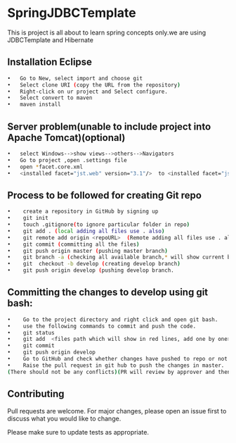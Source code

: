 # SpringJDBCTemplate 

This is project is all about to learn spring concepts only.we are using JDBCTemplate and Hibernate


## Installation Eclipse 
```bash
•	Go to New, select import and choose git
•	Select clone URI (copy the URL from the repository)
•	Right-click on ur project and Select configure.
•	Select convert to maven
•	maven install

 ```
## Server problem(unable to include project into Apache Tomcat)(optional)
```bash
•	select Windows-->show views-->others-->Navigators
•	Go to project ,open .settings file
•	open *facet.core.xml
•	<installed facet="jst.web" version="3.1"/>  to <installed facet="jst.web" version="2.5"/>

 ```




## Process to be followed for creating Git repo
```bash
•    create a repository in GitHub by signing up
•    git init
•    touch .gitignore(to ignore particular folder in repo)
•    git add . (local adding all files use . also)
•    git remote add origin <repoURL>  (Remote adding all files use . also)
•    git commit (committing all the files)
•    git push origin master (pushing master branch)
•    git branch -a (checking all available branch,* will show current branch)
•    git  checkout -b develop (creating develop branch)
•    git push origin develop (pushing develop branch.

 ```
## Committing the changes to develop using git bash:

```bash
•    Go to the project directory and right click and open git bash.
•    use the following commands to commit and push the code.
•    git status
•    git add  <files path which will show in red lines, add one by one>
•    git commit
•    git push origin develop
•    Go to GitHub and check whether changes have pushed to repo or not.
•    Raise the pull request in git hub to push the changes in master. 
(There should not be any conflicts)(PR will review by approver and then merged if all ok)

 ```
 
 ## Contributing
Pull requests are welcome. For major changes, please open an issue first to discuss what you would like to change.

Please make sure to update tests as appropriate.
